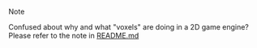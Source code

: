 
[README]: README.md

> [!NOTE]  
> Confused about why and what "voxels" are doing in a 2D game engine? Please refer to the note in [README.md][README]